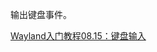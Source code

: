 输出键盘事件。

<a href="https://feater.top/wayland/wayland-seat-keyboard-input" target="_blank">Wayland入门教程08.15：键盘输入</a>
